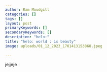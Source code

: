 ```yaml
---
author: Ram Moudgill
categories: []
tags: []
layout: post
primaryKeywords: []
secondaryKeywords: []
description: "helo:"
title: "helo: world : is beauty"
image: uploads/01_12_2023_1701413153868.jpeg

---
```

  jejjeje



